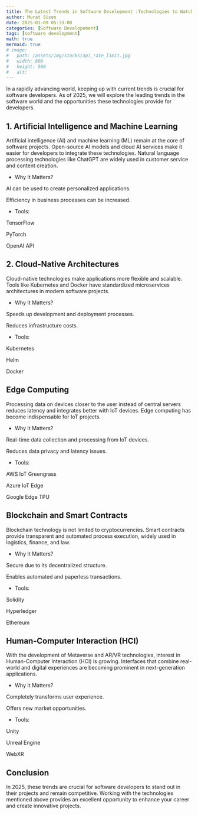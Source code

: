 ```yaml
---
title: The Latest Trends in Software Development :Technologies to Watch in 2025
author: Murat Süzen
date: 2025-01-09 05:33:00
categories: [Software Developement]
tags: [software development]
math: true
mermaid: true
# image:
#   path: /assets/img/stocks/api_rate_limit.jpg
#   width: 800
#   height: 500
#   alt:
---
```


In a rapidly advancing world, keeping up with current trends is crucial for software developers. As of 2025, we will explore the leading trends in the software world and the opportunities these technologies provide for developers.

## 1. Artificial Intelligence and Machine Learning

Artificial intelligence (AI) and machine learning (ML) remain at the core of software projects. Open-source AI models and cloud AI services make it easier for developers to integrate these technologies. Natural language processing technologies like ChatGPT are widely used in customer service and content creation.

- Why It Matters?

AI can be used to create personalized applications.

Efficiency in business processes can be increased.

- Tools:

TensorFlow

PyTorch

OpenAI API

## 2. Cloud-Native Architectures

Cloud-native technologies make applications more flexible and scalable. Tools like Kubernetes and Docker have standardized microservices architectures in modern software projects.

- Why It Matters?

Speeds up development and deployment processes.

Reduces infrastructure costs.

- Tools:

Kubernetes

Helm

Docker

## Edge Computing

Processing data on devices closer to the user instead of central servers reduces latency and integrates better with IoT devices. Edge computing has become indispensable for IoT projects.

- Why It Matters?

Real-time data collection and processing from IoT devices.

Reduces data privacy and latency issues.

- Tools:

AWS IoT Greengrass

Azure IoT Edge

Google Edge TPU

## Blockchain and Smart Contracts

Blockchain technology is not limited to cryptocurrencies. Smart contracts provide transparent and automated process execution, widely used in logistics, finance, and law.

- Why It Matters?

Secure due to its decentralized structure.

Enables automated and paperless transactions.

- Tools:

Solidity

Hyperledger

Ethereum

## Human-Computer Interaction (HCI)

With the development of Metaverse and AR/VR technologies, interest in Human-Computer Interaction (HCI) is growing. Interfaces that combine real-world and digital experiences are becoming prominent in next-generation applications.

- Why It Matters?

Completely transforms user experience.

Offers new market opportunities.

- Tools:

Unity

Unreal Engine

WebXR

## Conclusion

In 2025, these trends are crucial for software developers to stand out in their projects and remain competitive. Working with the technologies mentioned above provides an excellent opportunity to enhance your career and create innovative projects.
